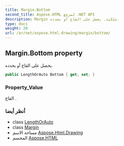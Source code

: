 ```yaml
---
title: Margin.Bottom
second_title: Aspose.HTML لمرجع .NET API
description: Margin ملكية. يحصل على القاع أو يحدده.
type: docs
weight: 20
url: /ar/net/aspose.html.drawing/margin/bottom/
---
```

## Margin.Bottom property

يحصل على القاع أو يحدده.

```csharp
public LengthOrAuto Bottom { get; set; }
```

### Property_Value

القاع .

### أنظر أيضا

* class [LengthOrAuto](../../lengthorauto/)
* class [Margin](../)
* مساحة الاسم [Aspose.Html.Drawing](../../margin/)
* المجسم [Aspose.HTML](../../../)


